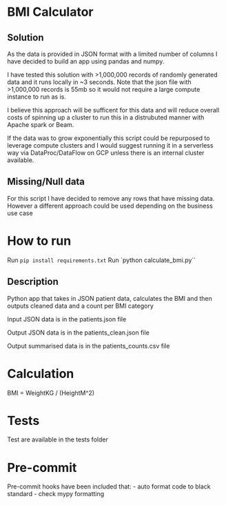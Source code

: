 # BMI Calculator

## Solution
As the data is provided in JSON format with a limited number of columns I have decided to build an app using pandas and numpy.

I have tested this solution with >1,000,000 records of randomly generated data and it runs locally in ~3 seconds. Note that the json file with >1,000,000 records is 55mb so it would not require a large compute instance to run as is.

I believe this approach will be sufficent for this data and will reduce overall costs of spinning up a cluster to run this in a distrubuted manner with Apache spark or Beam.

If the data was to grow exponentially this script could be repurposed to leverage compute clusters and I would suggest running it in a serverless way via DataProc/DataFlow on GCP unless there is an internal cluster available.

## Missing/Null data
For this script I have decided to remove any rows that have missing data. However a different approach could be used depending on the business use case

# How to run

Run `pip install requirements.txt`
Run `python calculate_bmi.py``

## Description

Python app that takes in JSON patient data, calculates the BMI and then outputs cleaned data and a count per BMI category

Input JSON data is in the patients.json file

Output JSON data is in the patients_clean.json file

Output summarised data is in the patients_counts.csv file

# Calculation
BMI = WeightKG / (HeightM^2)

# Tests
Test are available in the tests folder

# Pre-commit
Pre-commit hooks have been included that:
	- auto format code to black standard
	- check mypy formatting
